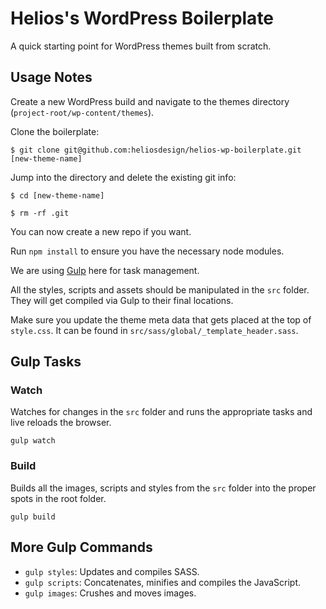 # Helios's WordPress Boilerplate

A quick starting point for WordPress themes built from scratch.


## Usage Notes

Create a new WordPress build and navigate to the themes directory (`project-root/wp-content/themes`).

Clone the boilerplate:

	$ git clone git@github.com:heliosdesign/helios-wp-boilerplate.git [new-theme-name]
	
Jump into the directory and delete the existing git info:

	$ cd [new-theme-name]
	
	$ rm -rf .git
	
You can now create a new repo if you want.

Run `npm install` to ensure you have the necessary node modules.

We are using [Gulp](http://gulpjs.com) here for task management.

All the styles, scripts and assets should be manipulated in the `src` folder. They will get compiled via Gulp to their final locations.

Make sure you update the theme meta data that gets placed at the top of `style.css`. It can be found in `src/sass/global/_template_header.sass`.


## Gulp Tasks

### Watch

Watches for changes in the `src` folder and runs the appropriate tasks and live reloads the browser.

	gulp watch
	

### Build

Builds all the images, scripts and styles from the `src` folder into the proper spots in the root folder.

	gulp build

## More Gulp Commands

* `gulp styles`: Updates and compiles SASS.
* `gulp scripts`: Concatenates, minifies and compiles the JavaScript.
* `gulp images`: Crushes and moves images. 
